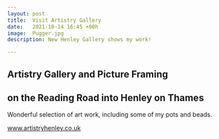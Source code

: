 ```yaml
---
layout: post
title:  Visit Artistry Gallery
date:   2021-10-14 16:45 +00h
image:  Pugger.jpg
description: New Henley Gallery shows my work!

---
```


## Artistry Gallery and Picture Framing

## on the Reading Road into Henley on Thames

Wonderful selection of art work, including some of my pots and beads.

www.artistryhenley.co.uk
